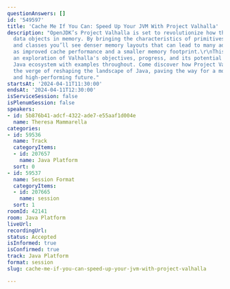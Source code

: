 ```yaml
---
questionAnswers: []
id: '549597'
title: 'Cache Me If You Can: Speed Up Your JVM With Project Valhalla'
description: "OpenJDK’s Project Valhalla is set to revolutionize how the JVM handles
  data objects in memory. By bringing the characteristics of primitives to Java objects
  and classes you’ll see denser memory layouts that can lead to many advantages such
  as improved cache performance and a smaller memory footprint.\r\nThis talk offers
  an exploration of Valhalla's objectives, progress, and its potential impact on the
  Java ecosystem with examples throughout. Come discover how Project Valhalla is on
  the verge of reshaping the landscape of Java, paving the way for a more efficient
  and high-performing future."
startsAt: '2024-04-11T11:30:00'
endsAt: '2024-04-11T12:30:00'
isServiceSession: false
isPlenumSession: false
speakers:
- id: 5b876b41-adcf-4322-ade7-e55aaf1d004e
  name: Theresa Mammarella
categories:
- id: 59536
  name: Track
  categoryItems:
  - id: 207657
    name: Java Platform
  sort: 0
- id: 59537
  name: Session Format
  categoryItems:
  - id: 207665
    name: session
  sort: 1
roomId: 42141
room: Java Platform
liveUrl: 
recordingUrl: 
status: Accepted
isInformed: true
isConfirmed: true
track: Java Platform
format: session
slug: cache-me-if-you-can-speed-up-your-jvm-with-project-valhalla

---
```

